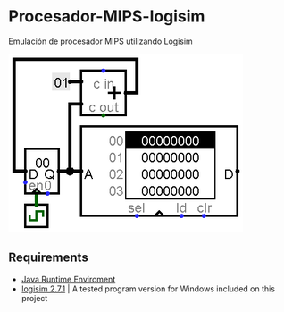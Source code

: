 # Procesador-MIPS-logisim
Emulación de procesador MIPS utilizando Logisim

![Procesador MIPS Logisim Recorrido Memoria de Instrucciones](.assets/images/1%20Recorrido%20Memoria%20de%20Instrucciones/Procesador%20MIPS%20Recorrido%20Memoria%20de%20Instrucciones.gif "Procesador MIPS Logisim Recorrido Memoria de Instrucciones")

## Requirements
- [Java Runtime Enviroment](https://java.com/download/)
- [logisim 2.7.1](http://www.cburch.com/logisim/download.html) | A tested program version for Windows included on this project